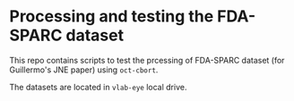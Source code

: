 # Processing and testing the FDA-SPARC dataset

This repo contains scripts to test the prcessing of FDA-SPARC dataset (for Guillermo's JNE paper) using `oct-cbort`.

The datasets are located in `vlab-eye` local drive. 